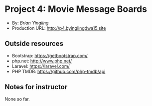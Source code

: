 # Project 4: Movie Message Boards
+ By: *Brian Yingling*
+ Production URL: <http://p4.byinglingdwa15.site>

## Outside resources
- Bootstrap: <https://getbootstrap.com/>
- php.net: <http://www.php.net/>
- Laravel: <https://laravel.com/>
- PHP TMDB: <https://github.com/php-tmdb/api> 

## Notes for instructor
None so far.
